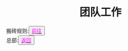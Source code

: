 <html>
	<head>
		<title>tuanduigonzuo</title>
		<style type="text/css">
		<!--
			.purple{color:FF00FF}
		-->
      		 </style>
	</head>
	<body>
		<h1><center>团队工作</center></h1>
		<div>搬砖规则:<button title="hello"><a href="http://www.baidu.com"><span class="purple">前往</span></a></button></div>
		<div>总部:<button title="back"><a href="https://zhouningyuan1234.github.io/yyytuandui/"><span class="purple">返回</span></a></button></div>
	</body>
</html>
